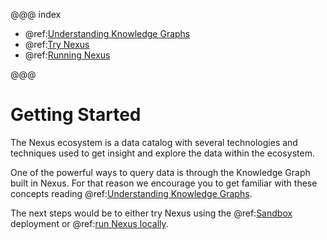@@@ index

- @ref:[Understanding Knowledge Graphs](understanding-knowledge-graphs.md)
- @ref:[Try Nexus](try-nexus.md)
- @ref:[Running Nexus](running-nexus/index.md)

@@@

# Getting Started

The Nexus ecosystem is a data catalog with several technologies and techniques used to get insight and explore the data within the ecosystem. 

One of the powerful ways to query data is through the Knowledge Graph built in Nexus. For that reason we encourage you to get familiar with these concepts reading @ref:[Understanding Knowledge Graphs](understanding-knowledge-graphs.md).

The next steps would be to either try Nexus using the @ref:[Sandbox](try-nexus.md) deployment or @ref:[run Nexus locally](running-nexus/index.md).